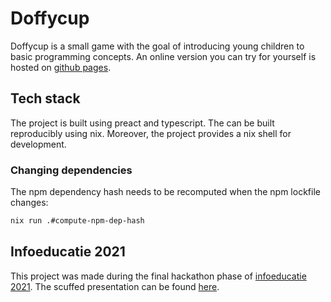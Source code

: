 # Doffycup

Doffycup is a small game with the goal of introducing young children to basic programming concepts. An online version you can try for yourself is hosted on [github pages](https://mateiadrielrafael.github.io/doffycup/).

## Tech stack

The project is built using preact and typescript. The can be built reproducibly using nix. Moreover, the project provides a nix shell for development.

### Changing dependencies

The npm dependency hash needs to be recomputed when the npm lockfile changes:

```sh
nix run .#compute-npm-dep-hash
```

## Infoeducatie 2021

This project was made during the final hackathon phase of [infoeducatie 2021](https://infoeducatie.ro/). The scuffed presentation can be found [here](https://youtu.be/h536BEVIe1U?t=296).
